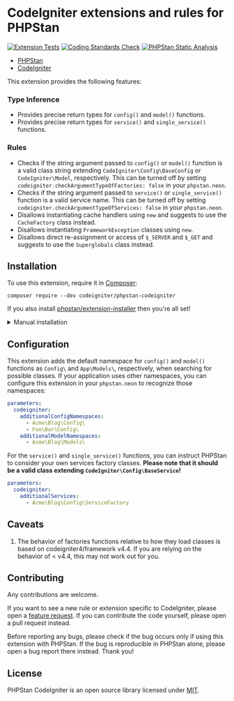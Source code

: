 # CodeIgniter extensions and rules for PHPStan

[![Extension Tests](https://github.com/CodeIgniter/phpstan-codeigniter/actions/workflows/test-phpunit.yml/badge.svg)](https://github.com/CodeIgniter/phpstan-codeigniter/actions/workflows/test-phpunit.yml)
[![Coding Standards Check](https://github.com/CodeIgniter/phpstan-codeigniter/actions/workflows/test-coding-standards.yml/badge.svg)](https://github.com/CodeIgniter/phpstan-codeigniter/actions/workflows/test-coding-standards.yml)
[![PHPStan Static Analysis](https://github.com/CodeIgniter/phpstan-codeigniter/actions/workflows/test-phpstan.yml/badge.svg)](https://github.com/CodeIgniter/phpstan-codeigniter/actions/workflows/test-phpstan.yml)

* [PHPStan](https://phpstan.org/)
* [CodeIgniter](https://codeigniter.com/)

This extension provides the following features:

### Type Inference

* Provides precise return types for `config()` and `model()` functions.
* Provides precise return types for `service()` and `single_service()` functions.

### Rules

* Checks if the string argument passed to `config()` or `model()` function is a valid class string extending `CodeIgniter\Config\BaseConfig` or `CodeIgniter\Model`, respectively. This can be turned off by setting `codeigniter.checkArgumentTypeOfFactories: false` in your `phpstan.neon`.
* Checks if the string argument passed to `service()` or `single_service()` function is a valid service name. This can be turned off by setting `codeigniter.checkArgumentTypeOfServices: false` in your `phpstan.neon`.
* Disallows instantiating cache handlers using `new` and suggests to use the `CacheFactory` class instead.
* Disallows instantiating `FrameworkException` classes using `new`.
* Disallows direct re-assignment or access of `$_SERVER` and `$_GET` and suggests to use the `Superglobals` class instead.

## Installation

To use this extension, require it in [Composer](https://getcomposer.org/):

```
composer require --dev codeigniter/phpstan-codeigniter
```

If you also install [phpstan/extension-installer](https://github.com/phpstan/extension-installer) then you're all set!

<details>
	<summary>Manual installation</summary>

If you don't want to use `phpstan/extension-installer`, include extension.neon in your project's PHPStan config:

```yml
includes:
    - vendor/codeigniter/phpstan-codeigniter/extension.neon
```

</details>

## Configuration

This extension adds the default namespace for `config()` and `model()` functions as `Config\` and `App\Models\`, respectively,
when searching for possible classes. If your application uses other namespaces, you can configure this extension
in your `phpstan.neon` to recognize those namespaces:

```yml
parameters:
  codeigniter:
    additionalConfigNamespaces:
      - Acme\Blog\Config\
      - Foo\Bar\Config\
    additionalModelNamespaces:
      - Acme\Blog\Models\

```

For the `service()` and `single_service()` functions, you can instruct PHPStan to consider your own
services factory classes. **Please note that it should be a valid class extending `CodeIgniter\Config\BaseService`!**

```yml
parameters:
  codeigniter:
    additionalServices:
      - Acme\Blog\Config\ServiceFactory
```

## Caveats

1. The behavior of factories functions relative to how they load classes is based on codeigniter4/framework v4.4. If you are
  relying on the behavior of < v4.4, this may not work out for you.

## Contributing

Any contributions are welcome.

If you want to see a new rule or extension specific to CodeIgniter, please open a
[feature request](https://github.com/CodeIgniter/phpstan-codeigniter/issues/new?assignees=&labels=feature+request&projects=&template=feature_request.yml). If you can contribute the code yourself, please open a pull request instead.

Before reporting any bugs, please check if the bug occurs only if using this extension with PHPStan. If the bug is
reproducible in PHPStan alone, please open a bug report there instead. Thank you!

## License

PHPStan CodeIgniter is an open source library licensed under [MIT](LICENSE).
